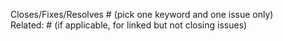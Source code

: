 <!-- PR Title Format: "[API Name] Summary of the PR" (omit [API Name] if not API-related) -->
<!-- e.g. [Google Search API] Fix `title` missing in organic_results -->

Closes/Fixes/Resolves #<issue-url> (pick one keyword and one issue only)  
Related: #<issue-url> (if applicable, for linked but not closing issues)

<!-- Provide your detailed description] -->

<!-- Before and after screenshot if applicable -->
